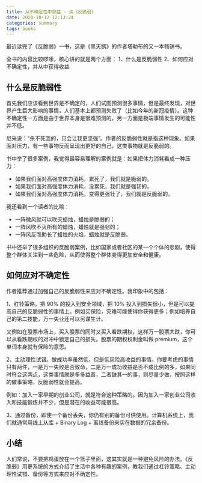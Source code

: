 ```yaml
---
title: 从不确定性中获益 - 读《反脆弱》
date: 2020-10-12 12:13:24
categories: summary
tags: books
---
```


最近读完了《反脆弱》一书，这是《黑天鹅》的作者塔勒布的又一本畅销书。

全书的内容比较啰嗦，核心讲的就是两个方面：
1、什么是反脆弱性
2、如何应对不确定性，并从中获得收益

## 什么是反脆弱性

首先我们应该看到世界是不确定的，人们试图预测很多事情，但是最终发现，对世界产生巨大影响的事情，人们基本上都预测失败了（比如今年的新冠疫情）。这种不确定性一方面是由于世界本身是很难预测的，另一方面是极端事情发生的可能性并不低。

尼采说：“杀不死我的，只会让我更坚强”。作者的反脆弱性就是指这种现象。如果面对压力，有一些事物反而呈现出更好的自己，这类事物就是反脆弱的。

书中举了很多案例，我觉得最容易理解的案例就是：如果把体力消耗看成一种压力：
 - 如果我们面对高强度体力消耗，累死了，我们就是脆弱的。
 - 如果我们面对高强度体力消耗，没累死，我们就是强韧的。
 - 如果我们面对高强度体力消耗，变得更强壮了，我们就是反脆弱的。

我还看到一个读者的比喻：
 - 一阵微风就可以吹灭蜡烛，蜡烛是脆弱的；
 - 一阵风吹不灭所有的蜡烛，蜡烛就是强韧的；
 - 一阵风反而助长了蜡烛的火焰，蜡烛就是反脆弱。

书中还举了很多组织的反脆弱案例，比如国家或者社区的某一个个体的悲剧，使得整个群体关注到一些危险，从而使得整个群体变得更加安全和健康。

## 如何应对不确定性

作者推荐通过加强自己的反脆弱性来应对不确定性。我印象中的包括：

1、杠铃策略。把 90% 的投入到安全领域，把 10% 投入到损失很小，但是可以提高自己的反脆弱性的事情上。例如买保险，灾难可能使得你获得更多；例如培养自己的第二技能，万一失业还可以另谋生计。

又例如在股票市场上，买入股票的同时又买入看跌期权，这样万一股票大跌，你可以从看跌期权的对冲中锁定自己的损失。股票的期权权利金叫做 premium，这个单词本身就有保险的意思。

2、主动理性试错。做成功率虽然低，但是低风险高收益的事情。你要考虑的事情只有两件，一是万一失败是否致命，二是万一成功收益是否不成比例的多，如果同时符合这两点，这类事情就是多多益善，二者缺其一的事，则尽量少做，按照这样的做事策略，反脆弱性就会提高。

例如：加入一家早期的创业公司，就是符合这种策略的。因为加入一家创业公司收入和技能锻炼并不少，但是潜在的收益可能很高。

3、通过备份，即使一个备份丢失，你仍有别的备份可供使用。计算机系统上，我们就通常用线上从库 + Binary Log + 离线备份来实在数据的冗余备份。

## 小结

人们常说，不要把鸡蛋放在一个篮子里面，这其实就是一种避免风险的办法。《反脆弱》用更系统的方式介绍了生活中各种有趣的案例，教我们通过杠铃策略、主动理性试错、备份等方式来应对不确定性。
